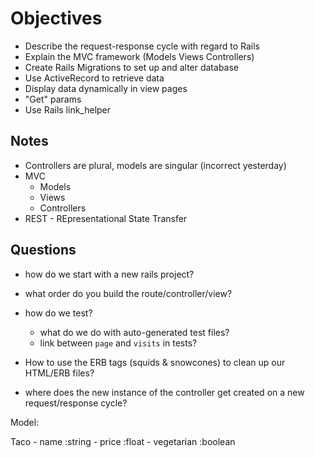 # Objectives

- Describe the request-response cycle with regard to Rails
- Explain the MVC framework (Models Views Controllers)
- Create Rails Migrations to set up and alter database
- Use ActiveRecord to retrieve data
- Display data dynamically in view pages
- "Get" params
- Use Rails link_helper

## Notes

- Controllers are plural, models are singular (incorrect yesterday)
- MVC
    - Models
    - Views
    - Controllers
- REST - REpresentational State Transfer


## Questions
- how do we start with a new rails project?
- what order do you build the route/controller/view?
- how do we test?
    - what do we do with auto-generated test files?
    - link between `page` and `visits` in tests?

- How to use the ERB tags (squids & snowcones) to clean up our HTML/ERB files?
- where does the new instance of the controller get created on a new request/response cycle?


Model:

Taco
    - name :string
    - price :float
    - vegetarian :boolean

